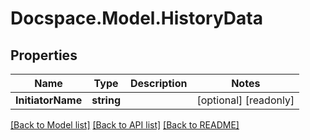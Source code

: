 # Docspace.Model.HistoryData

## Properties

Name | Type | Description | Notes
------------ | ------------- | ------------- | -------------
**InitiatorName** | **string** |  | [optional] [readonly] 

[[Back to Model list]](../README.md#documentation-for-models) [[Back to API list]](../README.md#documentation-for-api-endpoints) [[Back to README]](../README.md)

